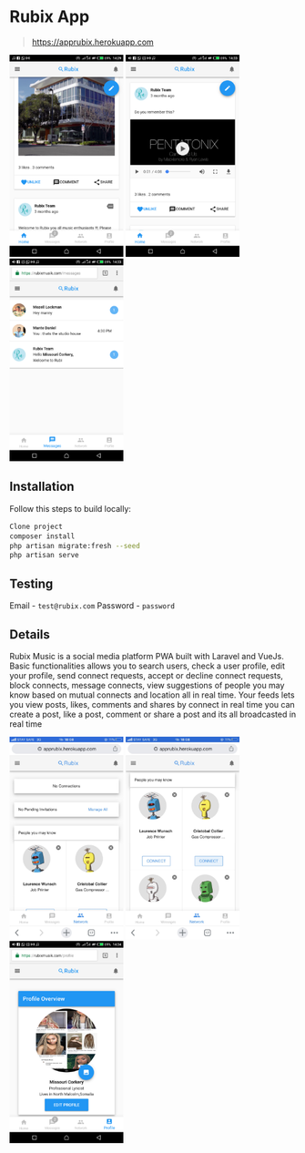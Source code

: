 # Rubix App

> https://apprubix.herokuapp.com

<img src="pic(1).png" alt="drawing" width="200"/> <img src="pic(2).png" alt="drawing" width="200"/> <img src="pic(3).png" alt="drawing" width="200"/> 


## Installation

Follow this steps to build locally:

```sh
Clone project
composer install
php artisan migrate:fresh --seed
php artisan serve
```
## Testing
Email - `test@rubix.com`
Password - `password`

## Details

Rubix Music is a social media platform PWA built with Laravel and VueJs. Basic functionalities allows you to search users, check a user profile, edit your profile, send connect requests, accept or decline connect requests, block connects, message connects, view suggestions of people you may know based on mutual connects and location all in real time. Your feeds lets you view posts, likes, comments and shares by connect in real time you can create a post, like a post, comment or share a post and its all broadcasted in real time

<img src="pic(6).jpg" alt="drawing" width="200"/> <img src="pic(7).jpg" alt="drawing" width="200"/> <img src="pic(5).png" alt="drawing" width="200"/>

